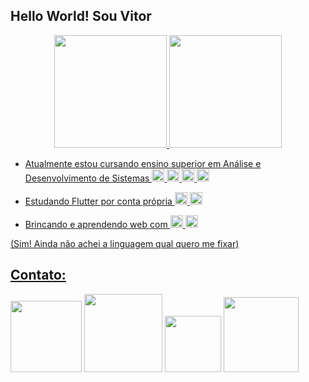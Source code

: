 ## Hello World! Sou Vitor

<div align="center">
  <a href="https://www.linkedin.com/in/vitor-zucon-9969a41bb">
  <img height="180em" src="https://github-readme-stats.vercel.app/api?username=vitorZu&show_icons=true&theme=dark&include_all_commits=true&count_private=true"/>
  <img height="180em" src="https://github-readme-stats.vercel.app/api/top-langs/?username=vitorZu&layout=compact&langs_count=7&theme=dark"/>
</div>
  
* Atualmente estou cursando ensino superior em Análise e Desenvolvimento de Sistemas <img heigh=20rem width=20rem src="https://cdn.jsdelivr.net/gh/devicons/devicon/icons/cplusplus/cplusplus-original.svg" /> <img heigh=20rem width=20rem src="https://cdn.jsdelivr.net/gh/devicons/devicon/icons/html5/html5-original.svg" /> <img heigh=20rem width=20rem src="https://cdn.jsdelivr.net/gh/devicons/devicon/icons/css3/css3-original.svg" /> <img heigh=20rem width=20rem src="https://cdn.jsdelivr.net/gh/devicons/devicon/icons/javascript/javascript-original.svg" /> 
          
* Estudando Flutter por conta própria <img heigh=20rem width=20rem src="https://cdn.jsdelivr.net/gh/devicons/devicon/icons/flutter/flutter-original.svg" /> <img heigh=20rem width=20rem src="https://cdn.jsdelivr.net/gh/devicons/devicon/icons/dart/dart-original.svg" /> 
          
* Brincando e aprendendo web com <img heigh=20rem width=20rem src="https://cdn.jsdelivr.net/gh/devicons/devicon/icons/python/python-original.svg" /> <img heigh=20rem width=20rem src="https://cdn.jsdelivr.net/gh/devicons/devicon/icons/django/django-plain.svg" />
  
(Sim! Ainda não achei a linguagem qual quero me fixar)

## Contato:
<a href="https://www.linkedin.com/public-profile/settings?lipi=urn%3Ali%3Apage%3Ad_flagship3_profile_self_edit_contact-info%3BNABM7IfHQdu0B0DW%2FpdhOw%3D%3D" ><img heigh= 114rem width= 114rem src="https://img.shields.io/badge/LinkedIn-0077B5?style=for-the-badge&logo=linkedin&logoColor=white" /></a>
<a href="https://instagram.com/zuconvitor?igshid=YmMyMTA2M2Y=" ><img heigh=125rem width=125rem src="https://img.shields.io/badge/Instagram-E4405F?style=for-the-badge&logo=instagram&logoColor=white" /></a>
<a href="mailto:vitor.zucon25@gmail.com" ><img heigh=90rem width=90rem src="https://img.shields.io/badge/Gmail-D14836?style=for-the-badge&logo=gmail&logoColor=white" /></a>
<a href="https://wa.me/5518997953113" ><img heigh=120rem width=120rem src="https://img.shields.io/badge/WhatsApp-25D366?style=for-the-badge&logo=whatsapp&logoColor=white" /></a>
